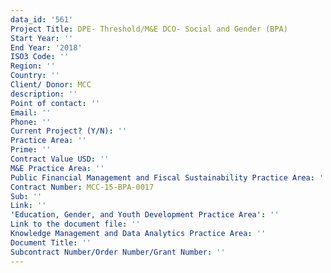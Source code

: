```yaml
---
data_id: '561'
Project Title: DPE- Threshold/M&E DCO- Social and Gender (BPA)
Start Year: ''
End Year: '2018'
ISO3 Code: ''
Region: ''
Country: ''
Client/ Donor: MCC
description: ''
Point of contact: ''
Email: ''
Phone: ''
Current Project? (Y/N): ''
Practice Area: ''
Prime: ''
Contract Value USD: ''
M&E Practice Area: ''
Public Financial Management and Fiscal Sustainability Practice Area: ''
Contract Number: MCC-15-BPA-0017
Sub: ''
Link: ''
'Education, Gender, and Youth Development Practice Area': ''
Link to the document file: ''
Knowledge Management and Data Analytics Practice Area: ''
Document Title: ''
Subcontract Number/Order Number/Grant Number: ''
---
```

